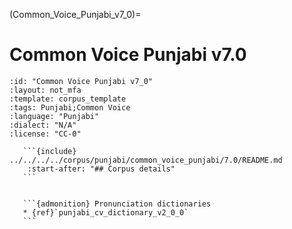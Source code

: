 
(Common_Voice_Punjabi_v7_0)=
# Common Voice Punjabi v7.0

``````{corpus} Common Voice Punjabi v7.0
:id: "Common Voice Punjabi v7_0"
:layout: not_mfa
:template: corpus_template
:tags: Punjabi;Common Voice
:language: "Punjabi"
:dialect: "N/A"
:license: "CC-0"

   ```{include} ../../../../corpus/punjabi/common_voice_punjabi/7.0/README.md
    :start-after: "## Corpus details"
   ```


   ```{admonition} Pronunciation dictionaries
   * {ref}`punjabi_cv_dictionary_v2_0_0`
   ```
``````
